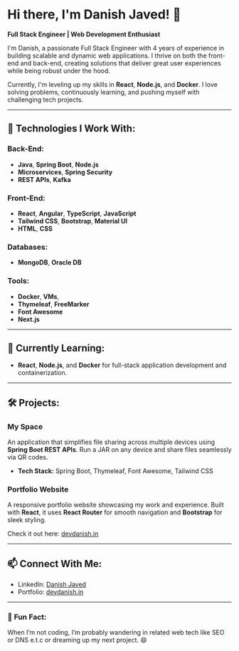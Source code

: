 # Hi there, I'm Danish Javed! 👋

**Full Stack Engineer | Web Development Enthusiast**

I'm Danish, a passionate Full Stack Engineer with 4 years of experience in building scalable and dynamic web applications. I thrive on both the front-end and back-end, creating solutions that deliver great user experiences while being robust under the hood.

Currently, I'm leveling up my skills in **React**, **Node.js**, and **Docker**. I love solving problems, continuously learning, and pushing myself with challenging tech projects.

---

## 🔧 **Technologies I Work With:**

### **Back-End:**

- **Java**, **Spring Boot**, **Node.js**
- **Microservices**, **Spring Security**
- **REST APIs**, **Kafka**

### **Front-End:**

- **React**, **Angular**, **TypeScript**, **JavaScript**
- **Tailwind CSS**, **Bootstrap**, **Material UI**
- **HTML**, **CSS**

### **Databases:**

- **MongoDB**, **Oracle DB**

### **Tools:**

- **Docker**, **VMs**, 
-	**Thymeleaf**, **FreeMarker**
- **Font Awesome**
- **Next.js**

---

## 🌱 **Currently Learning:**

- **React**, **Node.js**, and **Docker** for full-stack application development and containerization.

---

## 🛠️ **Projects:**

### **My Space**

An application that simplifies file sharing across multiple devices using **Spring Boot REST APIs**. Run a JAR on any device and share files seamlessly via QR codes.

- **Tech Stack:** Spring Boot, Thymeleaf, Font Awesome, Tailwind CSS

### **Portfolio Website**

A responsive portfolio website showcasing my work and experience. Built with **React**, it uses **React Router** for smooth navigation and **Bootstrap** for sleek styling.

Check it out here: [devdanish.in](https://www.devdanish.in)

---

## 📫 **Connect With Me:**

- LinkedIn: [Danish Javed](https://www.linkedin.com/in/devdanish)
- Portfolio: [devdanish.in](https://www.devdanish.in)

---

### 🚀 **Fun Fact:**

When I’m not coding, I’m probably wandering in related web tech like SEO or DNS e.t.c or dreaming up my next project. 😄
